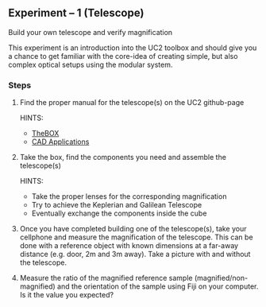 ## Experiment – 1 (Telescope)
Build your own telescope and verify magnification

This experiment is an introduction into the UC2 toolbox and should give you a chance to get familiar with the core-idea of creating simple, but also complex optical setups using the modular system.

### Steps

1. Find the proper manual for the telescope(s) on the UC2 github-page

	HINTS:

	- [TheBOX](../../TheBOX/FullBOX)
	- [CAD Applications](../../APPLICATIONS)

2. Take the box, find the components you need and assemble the telescope(s)

	HINTS:

	- Take the proper lenses for the corresponding magnification
	- Try to achieve the Keplerian and Galilean Telescope
	- Eventually exchange the components inside the cube


3. Once you have completed building one of the telescope(s), take your cellphone and measure the magnification of the telescope. This can be done with a reference object with known dimensions at a far-away distance (e.g. door, 2m and 3m away). Take a picture with and without the telescope. 

4. Measure the ratio of the magnified reference sample (magnified/non-magnified) and the orientation of the sample using Fiji on your computer. Is it the value you expected?
